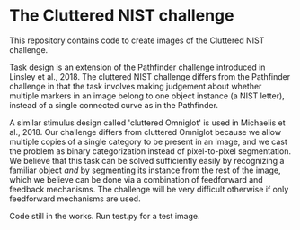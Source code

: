 # The Cluttered NIST challenge

This repository contains code to create images of the Cluttered NIST challenge. 

Task design is an extension of the Pathfinder challenge introduced in Linsley et al., 2018. The cluttered NIST challenge differs from the Pathfinder challenge in that the task involves making judgement about whether multiple markers in an image belong to one object instance (a NIST letter), instead of a single connected curve as in the Pathfinder. 

A similar stimulus design called 'cluttered Omniglot' is used in Michaelis et al., 2018. Our challenge differs from cluttered Omniglot because we allow multiple copies of a single category to be present in an image, and we cast the problem as binary categorization instead of pixel-to-pixel segmentation. We believe that this task can be solved sufficiently easily by recognizing a familiar object _and_ by segmenting its instance from the rest of the image, which we believe can be done via a combination of feedforward and feedback mechanisms. The challenge will be very difficult otherwise if only feedforward mechanisms are used.

Code still in the works. Run test.py for a test image.
